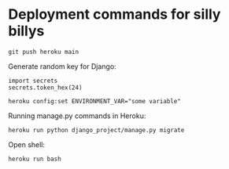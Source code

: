 # Deployment commands for silly billys

    git push heroku main

Generate random key for Django:

    import secrets
    secrets.token_hex(24)

    heroku config:set ENVIRONMENT_VAR="some variable"

Running manage.py commands in Heroku:

    heroku run python django_project/manage.py migrate

Open shell:

    heroku run bash